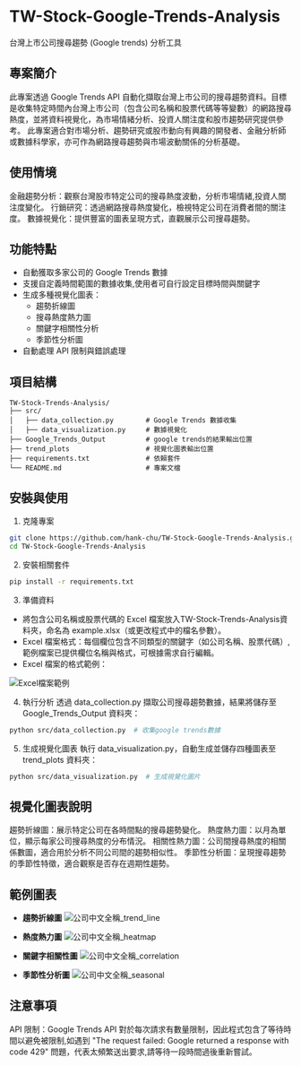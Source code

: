 # TW-Stock-Google-Trends-Analysis
台灣上市公司搜尋趨勢 (Google trends) 分析工具

## 專案簡介
此專案透過 Google Trends API 自動化擷取台灣上市公司的搜尋趨勢資料。目標是收集特定時間內台灣上市公司（包含公司名稱和股票代碼等等變數）的網路搜尋熱度，並將資料視覺化，為市場情緒分析、投資人關注度和股市趨勢研究提供參考。
此專案適合對市場分析、趨勢研究或股市動向有興趣的開發者、金融分析師或數據科學家，亦可作為網路搜尋趨勢與市場波動關係的分析基礎。

## 使用情境
金融趨勢分析：觀察台灣股市特定公司的搜尋熱度波動，分析市場情緒,投資人關注度變化。
行銷研究：透過網路搜尋熱度變化，檢視特定公司在消費者間的關注度。
數據視覺化：提供豐富的圖表呈現方式，直觀展示公司搜尋趨勢。

## 功能特點
- 自動獲取多家公司的 Google Trends 數據
- 支援自定義時間範圍的數據收集,使用者可自行設定目標時間與關鍵字
- 生成多種視覺化圖表：
  - 趨勢折線圖
  - 搜尋熱度熱力圖
  - 關鍵字相關性分析
  - 季節性分析圖
- 自動處理 API 限制與錯誤處理

## 項目結構
```
TW-Stock-Trends-Analysis/
├── src/
│   ├── data_collection.py        # Google Trends 數據收集
│   ├── data_visualization.py     # 數據視覺化
├── Google_Trends_Output          # google trends的結果輸出位置
├── trend_plots                   # 視覺化圖表輸出位置
├── requirements.txt              # 依賴套件
└── README.md                     # 專案文檔
```

## 安裝與使用
1. 克隆專案
```bash
git clone https://github.com/hank-chu/TW-Stock-Google-Trends-Analysis.git
cd TW-Stock-Google-Trends-Analysis
```

2. 安裝相關套件
```bash
pip install -r requirements.txt
```

3. 準備資料
- 將包含公司名稱或股票代碼的 Excel 檔案放入TW-Stock-Trends-Analysis資料夾，命名為 example.xlsx（或更改程式中的檔名參數）。
- Excel 檔案格式：每個欄位包含不同類型的關鍵字（如公司名稱、股票代碼）,範例檔案已提供欄位名稱與格式，可根據需求自行編輯。
- Excel 檔案的格式範例：

  
![Excel檔案範例](https://github.com/user-attachments/assets/faf39d62-e2b3-4eb1-ac6a-b2e1f4b5f1af)


4. 執行分析
透過 data_collection.py 擷取公司搜尋趨勢數據，結果將儲存至 Google_Trends_Output 資料夾：
```bash
python src/data_collection.py  # 收集google trends數據
```

5. 生成視覺化圖表
執行 data_visualization.py，自動生成並儲存四種圖表至 trend_plots 資料夾：
```bash
python src/data_visualization.py  # 生成視覺化圖片
```

## 視覺化圖表說明
趨勢折線圖：展示特定公司在各時間點的搜尋趨勢變化。
熱度熱力圖：以月為單位，顯示每家公司搜尋熱度的分布情況。
相關性熱力圖：公司間搜尋熱度的相關係數圖，適合用於分析不同公司間的趨勢相似性。
季節性分析圖：呈現搜尋趨勢的季節性特徵，適合觀察是否存在週期性趨勢。

## 範例圖表
- **趨勢折線圖**
  ![公司中文全稱_trend_line](https://github.com/user-attachments/assets/87cd2c6a-60c3-4db6-b7d1-a17e42f9a782)

- **熱度熱力圖**
  ![公司中文全稱_heatmap](https://github.com/user-attachments/assets/7fdf32c7-b8e7-433e-b000-fc773561569a)

- **關鍵字相關性圖**
  ![公司中文全稱_correlation](https://github.com/user-attachments/assets/01805f3c-0526-4fc9-a397-a5a201920d23)

- **季節性分析圖**
  ![公司中文全稱_seasonal](https://github.com/user-attachments/assets/3de083a4-7674-49e4-ab57-9fa75ea29ade)



## 注意事項
API 限制：Google Trends API 對於每次請求有數量限制，因此程式包含了等待時間以避免被限制,如遇到 "The request failed: Google returned a response with code 429" 問題，代表太頻繁送出要求,請等待一段時間過後重新嘗試。












